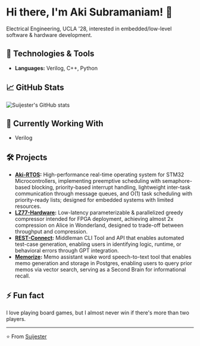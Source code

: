 # Hi there, I'm Aki Subramaniam! 👋

Electrical Engineering, UCLA '28, interested in embedded/low-level software & hardware development.

## 🔧 Technologies & Tools

- **Languages:** Verilog, C++, Python

## 📈 GitHub Stats

![Suijester's GitHub stats](https://github-readme-stats.vercel.app/api?username=Suijester&show_icons=true&theme=radical)

## 🌱 Currently Working With

- Verilog

## 🛠️ Projects
- **[Aki-RTOS](https://github.com/Suijester/aki-rtos):** High-performance real-time operating system for STM32 Microcontrollers, implementing preemptive scheduling with semaphore-based blocking, priority-based interrupt handling, lightweight inter-task communication through message queues, and O(1) task scheduling with priority-ready lists; designed for embedded systems with limited resources.
- **[LZ77-Hardware](https://github.com/Suijester/lz77-hardware):** Low-latency parameterizable & parallelized greedy compressor intended for FPGA deployment, achieving almost 2x compression on Alice in Wonderland, designed to trade-off between throughput and compression.
- **[REST-Connect](https://github.com/Suijester/REST-Connect):** Middleman CLI Tool and API that enables automated test-case generation, enabling users in identifying logic, runtime, or behavioral errors through GPT integration.
- **[Memorize](https://github.com/Suijester/Memorize):** Memo assistant wake word speech-to-text tool that enables memo generation and storage in Postgres, enabling users to query prior memos via vector search, serving as a Second Brain for informational recall.

## ⚡ Fun fact

I love playing board games, but I almost never win if there's more than two players.

---

⭐️ From [Suijester](https://github.com/Suijester)
